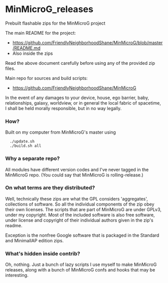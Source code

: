 # MinMicroG_releases
Prebuilt flashable zips for the MinMicroG project

The main README for the project:
 - https://github.com/FriendlyNeighborhoodShane/MinMicroG/blob/master/README.md
 - Also inside the zips

Read the above document carefully before using any of the provided zip files.

Main repo for sources and build scripts:
 - https://github.com/FriendlyNeighborhoodShane/MinMicroG

In the event of any damages to your device, house, ego barrier, baby, relationships, galaxy, worldview, or in general the local fabric of spacetime, I shall be held morally responsible, but in no way legally.

### How?
Built on my computer from MinMicroG's master using
```
  ./update.sh
  ./build.sh all
```

### Why a separate repo?
All modules have different version codes and I've never tagged in the MinMicroG repo. (You could say that MinMicroG is rolling-release.)

### On what terms are they distributed?
Well, technically these zips are what the GPL considers 'aggregates', collections of software. So all the individual components of the zip obey their own licenses. The scripts that are part of MinMicroG are under GPLv3, under my copyright. Most of the included software is also free software, under license and copyright of their individual authors given in the zip's readme.

Exception is the nonfree Google software that is packaged in the Standard and MinimalIAP edition zips.

### What's hidden inside contrib?
Oh, nothing. Just a bunch of lazy scripts I use myself to make MinMicroG releases, along with a bunch of MinMicroG confs and hooks that may be interesting.
